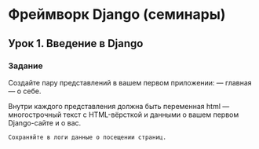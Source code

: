 # Фреймворк Django (семинары)
## Урок 1. Введение в Django
### Задание

Создайте пару представлений в вашем первом приложении:
— главная
— о себе.

Внутри каждого представления должна быть переменная html — многострочный текст с HTML-вёрсткой и данными о вашем первом Django-сайте и о вас.

    Сохраняйте в логи данные о посещении страниц.
